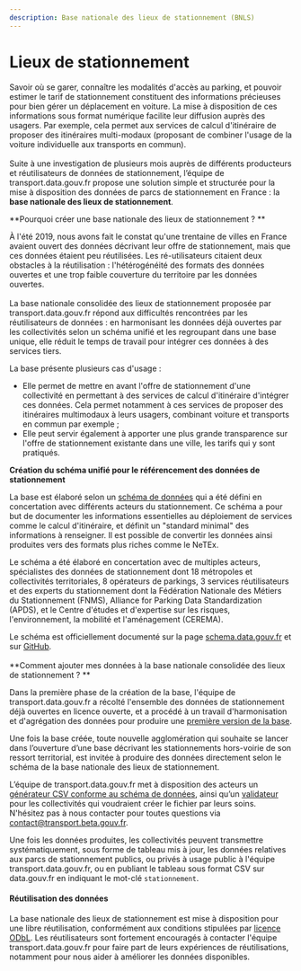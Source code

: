 ```yaml
---
description: Base nationale des lieux de stationnement (BNLS)
---
```


# Lieux de stationnement

Savoir où se garer, connaître les modalités d'accès au parking, et pouvoir estimer le tarif de stationnement constituent des informations précieuses pour bien gérer un déplacement en voiture. La mise à disposition de ces informations sous format numérique facilite leur diffusion auprès des usagers. Par exemple, cela permet aux services de calcul d'itinéraire de proposer des itinéraires multi-modaux (proposant de combiner l'usage de la voiture individuelle aux transports en commun). \
\
Suite à une investigation de plusieurs mois auprès de différents producteurs et réutilisateurs de données de stationnement, l’équipe de transport.data.gouv.fr propose une solution simple et structurée pour la mise à disposition des données de parcs de stationnement en France : la **base nationale des lieux de stationnement**.

**Pourquoi créer une base nationale des lieux de stationnement ? **

À l'été 2019, nous avons fait le constat qu'une trentaine de villes en France avaient ouvert des données décrivant leur offre de stationnement, mais que ces données étaient peu réutilisées. Les ré-utilisateurs citaient deux obstacles à la réutilisation : l'hétérogénéité des formats des données ouvertes et une trop faible couverture du territoire par les données ouvertes. \
\
La base nationale consolidée des lieux de stationnement proposée par transport.data.gouv.fr répond aux difficultés rencontrées par les réutilisateurs de données : en harmonisant les données déjà ouvertes par les collectivités selon un schéma unifié et les regroupant dans une base unique, elle réduit le temps de travail pour intégrer ces données à des services tiers. 

La base présente plusieurs cas d'usage :

* Elle permet de mettre en avant l'offre de stationnement d'une collectivité en permettant à des services de calcul d'itinéraire d'intégrer ces données. Cela permet notamment à ces services de proposer des itinéraires multimodaux à leurs usagers, combinant voiture et transports en commun par exemple ;
* Elle peut servir également à apporter une plus grande transparence sur l'offre de stationnement existante dans une ville, les tarifs qui y sont pratiqués.

**Création du schéma unifié pour le référencement des données de stationnement**

La base est élaboré selon un [schéma de données](https://schema.data.gouv.fr/etalab/schema-stationnement/latest.html) qui a été défini en concertation avec différents acteurs du stationnement. Ce schéma a pour but de documenter les informations essentielles au déploiement de services comme le calcul d'itinéraire, et définit un "standard minimal" des informations à renseigner. Il est possible de convertir les données ainsi produites vers des formats plus riches comme le NeTEx.

Le schéma a été élaboré en concertation avec de multiples acteurs, spécialistes des données de stationnement dont 18 métropoles et collectivités territoriales, 8 opérateurs de parkings, 3 services réutilisateurs et des experts du stationnement dont la Fédération Nationale des Métiers du Stationnement (FNMS), Alliance for Parking Data Standardization (APDS), et le Centre d'études et d'expertise sur les risques, l'environnement, la mobilité et l'aménagement (CEREMA).

Le schéma est officiellement documenté sur la page [schema.data.gouv.fr](https://schema.data.gouv.fr/etalab/schema-stationnement/latest.html) et sur [GitHub](https://github.com/etalab/schema-stationnement/). \
\
**Comment ajouter mes données à la base nationale consolidée des lieux de stationnement ? **

Dans la première phase de la création de la base, l'équipe de transport.data.gouv.fr a récolté l'ensemble des données de stationnement déjà ouvertes en licence ouverte, et a procédé à un travail d'harmonisation et d'agrégation des données pour produire une [première version de la base](https://www.data.gouv.fr/fr/datasets/base-nationale-des-lieux-de-stationnement/). 

Une fois la base créée, toute nouvelle agglomération qui souhaite se lancer dans l’ouverture d’une base décrivant les stationnements hors-voirie de son ressort territorial, est invitée à produire des données directement selon le schéma de la base nationale des lieux de stationnement.

L’équipe de transport.data.gouv.fr met à disposition des acteurs un [générateur CSV conforme au schéma de données](https://csv-gg.etalab.studio/?schema=etalab%2Fschema-stationnement), ainsi qu’un [validateur ](https://validata.etalab.studio/table-schema?schema_name=schema-datagouv-fr.etalab%2Fschema-stationnement\&schema_ref=)pour les collectivités qui voudraient créer le fichier par leurs soins. N'hésitez pas à nous contacter pour toutes questions via contact@transport.beta.gouv.fr. 

Une fois les données produites, les collectivités peuvent transmettre systématiquement, sous forme de tableau mis à jour, les données relatives aux parcs de stationnement publics, ou privés à usage public à l'équipe transport.data.gouv.fr, ou en publiant le tableau sous format CSV sur data.gouv.fr en indiquant le mot-clé `stationnement`. 

#### Réutilisation des données

La base nationale des lieux de stationnement est mise à disposition pour une libre réutilisation, conformément aux conditions stipulées par [licence ODbL](https://doc.transport.data.gouv.fr/reutilisateurs/licence-odbl-et-conditions-de-reutilisation). Les réutilisateurs sont fortement encouragés à contacter l'équipe transport.data.gouv.fr pour faire part de leurs expériences de réutilisations, notamment pour nous aider à améliorer les données disponibles.
